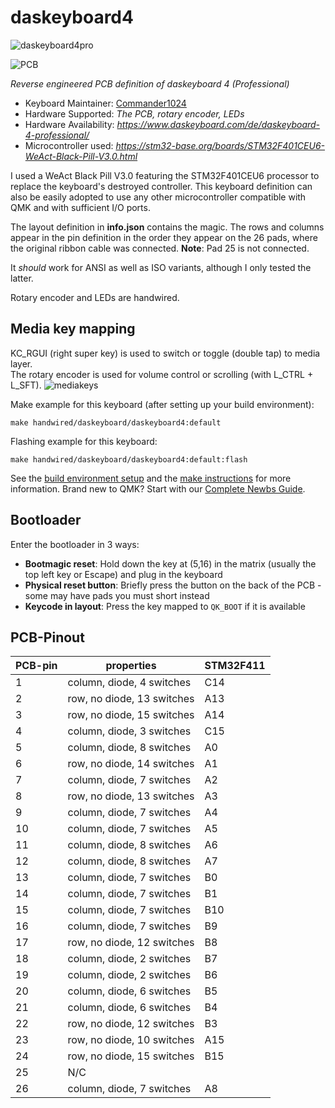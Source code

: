 # daskeyboard4

![daskeyboard4pro](https://i.imgur.com/Y3xT9Zu.jpeg)

![PCB](https://i.imgur.com/UfzVHcj.jpeg)

*Reverse engineered PCB definition of daskeyboard 4 (Professional)*

* Keyboard Maintainer: [Commander1024](https://github.com/Commander1024)
* Hardware Supported: *The PCB, rotary encoder, LEDs*
* Hardware Availability: *https://www.daskeyboard.com/de/daskeyboard-4-professional/*
* Microcontroller used: *https://stm32-base.org/boards/STM32F401CEU6-WeAct-Black-Pill-V3.0.html*

I used a WeAct Black Pill V3.0 featuring the STM32F401CEU6 processor to replace the keyboard's destroyed controller. This keyboard definition can also be easily adopted to use any other microcontroller compatible with QMK and with sufficient I/O ports.

The layout definition in **info.json** contains the magic. The rows and columns appear in the pin definition in the order they appear on the 26 pads, where the original ribbon cable was connected. **Note**: Pad 25 is not connected.

It *should* work for ANSI as well as ISO variants, although I only tested the latter.

Rotary encoder and LEDs are handwired.

## Media key mapping
KC_RGUI (right super key) is used to switch or toggle (double tap) to media layer.  
The rotary encoder is used for volume control or scrolling (with L_CTRL + L_SFT).
![mediakeys](https://i.imgur.com/9g7tQzF.jpg)

Make example for this keyboard (after setting up your build environment):

    make handwired/daskeyboard/daskeyboard4:default

Flashing example for this keyboard:

    make handwired/daskeyboard/daskeyboard4:default:flash

See the [build environment setup](https://docs.qmk.fm/#/getting_started_build_tools) and the [make instructions](https://docs.qmk.fm/#/getting_started_make_guide) for more information. Brand new to QMK? Start with our [Complete Newbs Guide](https://docs.qmk.fm/#/newbs).

## Bootloader

Enter the bootloader in 3 ways:

* **Bootmagic reset**: Hold down the key at (5,16) in the matrix (usually the top left key or Escape) and plug in the keyboard
* **Physical reset button**: Briefly press the button on the back of the PCB - some may have pads you must short instead
* **Keycode in layout**: Press the key mapped to `QK_BOOT` if it is available

## PCB-Pinout
| PCB-pin | properties                  | STM32F411   |
|---------|-----------------------------|-------------|
| 1       | column, diode, 4 switches   |    C14      |
| 2       | row, no diode, 13 switches  |    A13      |
| 3       | row, no diode, 15 switches  |    A14      |
| 4       | column, diode, 3 switches   |    C15      |
| 5       | column, diode, 8 switches   |    A0       |
| 6       | row, no diode, 14 switches  |    A1       |
| 7       | column, diode, 7 switches   |    A2       |
| 8       | row, no diode, 13 switches  |    A3       |
| 9       | column, diode, 7 switches   |    A4       |
| 10      | column, diode, 7 switches   |    A5       |
| 11      | column, diode, 8 switches   |    A6       |
| 12      | column, diode, 8 switches   |    A7       |
| 13      | column, diode, 7 switches   |    B0       |
| 14      | column, diode, 7 switches   |    B1       |
| 15      | column, diode, 7 switches   |    B10      |
| 16      | column, diode, 7 switches   |    B9       |
| 17      | row, no diode, 12 switches  |    B8       |
| 18      | column, diode, 2 switches   |    B7       |
| 19      | column, diode, 2 switches   |    B6       |
| 20      | column, diode, 6 switches   |    B5       |
| 21      | column, diode, 6 switches   |    B4       |
| 22      | row, no diode, 12 switches  |    B3       |
| 23      | row, no diode, 10 switches  |    A15      |
| 24      | row, no diode, 15 switches  |    B15      |
| 25      | N/C                         |             |
| 26      | column, diode, 7 switches   |    A8       |
